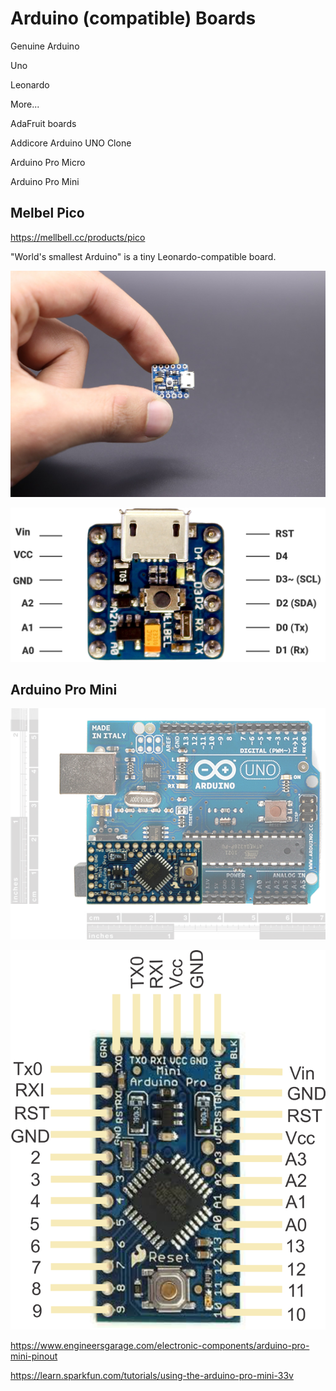 # Arduino (compatible) Boards

Genuine Arduino

Uno

Leonardo

More...



AdaFruit boards



Addicore Arduino UNO Clone



Arduino Pro Micro

Arduino Pro Mini



## Melbel Pico

https://mellbell.cc/products/pico

"World's smallest Arduino" is a tiny Leonardo-compatible board.

![img](Boards.assets/PICO_Held_1024x1024@2x.jpg)

![img](Boards.assets/PICO_Pin_Mapping_4db882a3-1aea-4345-8204-dfb4df844949.png)





## Arduino Pro Mini



![Pro Mini size comparison](Boards.assets/51eed447ce395f924b000000.png)

![Arduino Pro Mini](Boards.assets/ArduinoProMini.png)

https://www.engineersgarage.com/electronic-components/arduino-pro-mini-pinout



https://learn.sparkfun.com/tutorials/using-the-arduino-pro-mini-33v